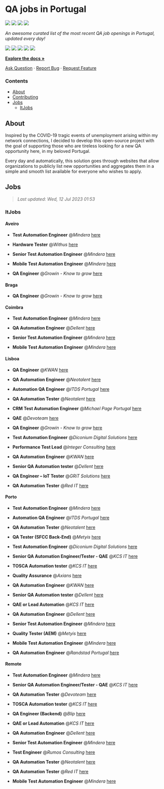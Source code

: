 QA jobs in Portugal
========================

![](https://img.shields.io/static/v1?label=%F0%9F%8C%9F&message=If%20Useful&color=BC4E99)
[![](https://img.shields.io/github/stars/sergiomartins8/qa-jobs-in-portugal)](https://github.com/sergiomartins8/qa-jobs-in-portugal/stargazers)
[![](https://img.shields.io/github/forks/sergiomartins8/qa-jobs-in-portugal)](https://github.com/sergiomartins8/qa-jobs-in-portugal/network/members)
[![](https://img.shields.io/badge/-sergiomartins8-blue?logo=Linkedin&logoColor=white)](https://www.linkedin.com/in/sergiomartins8/)

_An awesome curated list of the most recent QA job openings in Portugal, updated every day!_

[![](https://img.shields.io/github/v/release/sergiomartins8/qa-jobs-in-portugal)](https://github.com/sergiomartins8/qa-jobs-in-portugal/releases)
[![](https://github.com/sergiomartins8/qa-jobs-in-portugal/workflows/release/badge.svg)](https://github.com/sergiomartins8/qa-jobs-in-portugal/actions?query=workflow%3Arelease)
[![](https://img.shields.io/github/issues/sergiomartins8/qa-jobs-in-portugal)](https://github.com/sergiomartins8/qa-jobs-in-portugal/issues)
[![](https://img.shields.io/github/contributors/sergiomartins8/qa-jobs-in-portugal)](https://github.com/sergiomartins8/qa-jobs-in-portugal/graphs/contributors)
[![](https://img.shields.io/github/license/sergiomartins8/qa-jobs-in-portugal)](https://github.com/sergiomartins8/qa-jobs-in-portugal/blob/master/LICENSE)

**[Explore the docs »](https://github.com/sergiomartins8/qa-jobs-in-portugal/blob/master/docs/DOCUMENTATION.md)**

[Ask Question](https://github.com/sergiomartins8/qa-jobs-in-portugal/issues) 
·
[Report Bug](https://github.com/sergiomartins8/qa-jobs-in-portugal/issues)
·
[Request Feature](https://github.com/sergiomartins8/qa-jobs-in-portugal/issues)

### Contents
* [About](#about)
* [Contributing](https://github.com/sergiomartins8/qa-jobs-in-portugal/blob/master/docs/CONTRIBUTING.md)
* [Jobs](#jobs)
  * [ItJobs](#itjobs)

## About
Inspired by the COVID-19 tragic events of unemployment arising within my network connections, I decided to develop this open-source project with the goal of supporting those who are tireless looking for a new QA opportunity here, in my beloved Portugal.

Every day and automatically, this solution goes through websites that allow organizations to publicly list new opportunities and aggregates them in a simple and smooth list available for everyone who wishes to apply.

Jobs
---------

> _Last updated: Wed, 12 Jul 2023 01:53_

### ItJobs

#### Aveiro

- **Test Automation Engineer** @_Mindera_ [here](https://www.itjobs.pt/oferta/464102/test-automation-engineer)


- **Hardware Tester** @_Withus_ [here](https://www.itjobs.pt/oferta/464748/hardware-tester)


- **Senior Test Automation Engineer** @_Mindera_ [here](https://www.itjobs.pt/oferta/465020/senior-test-automation-engineer)


- **Mobile Test Automation Engineer** @_Mindera_ [here](https://www.itjobs.pt/oferta/465012/mobile-test-automation-engineer)


- **QA Engineer** @_Growin - Know to grow_ [here](https://www.itjobs.pt/oferta/465433/qa-engineer)

#### Braga

- **QA Engineer** @_Growin - Know to grow_ [here](https://www.itjobs.pt/oferta/465433/qa-engineer)

#### Coimbra

- **Test Automation Engineer** @_Mindera_ [here](https://www.itjobs.pt/oferta/464102/test-automation-engineer)


- **QA Automation Engineer** @_Dellent_ [here](https://www.itjobs.pt/oferta/463606/qa-automation-engineer)


- **Senior Test Automation Engineer** @_Mindera_ [here](https://www.itjobs.pt/oferta/465020/senior-test-automation-engineer)


- **Mobile Test Automation Engineer** @_Mindera_ [here](https://www.itjobs.pt/oferta/465012/mobile-test-automation-engineer)

#### Lisboa

- **QA Engineer** @_KWAN_ [here](https://www.itjobs.pt/oferta/463701/qa-engineer)


- **QA Automation Engineer** @_Neotalent_ [here](https://www.itjobs.pt/oferta/463898/qa-automation-engineer)


- **Automation QA Engineer** @_ITDS Portugal_ [here](https://www.itjobs.pt/oferta/464779/automation-qa-engineer)


- **QA Automation Tester** @_Neotalent_ [here](https://www.itjobs.pt/oferta/464281/qa-automation-tester)


- **CRM Test Automation Engineer** @_Michael Page Portugal_ [here](https://www.itjobs.pt/oferta/464243/crm-test-automation-engineer)


- **QAE** @_Devoteam_ [here](https://www.itjobs.pt/oferta/463923/qae)


- **QA Engineer** @_Growin - Know to grow_ [here](https://www.itjobs.pt/oferta/465433/qa-engineer)


- **Test Automation Engineer** @_Diconium Digital Solutions_ [here](https://www.itjobs.pt/oferta/463343/test-automation-engineer)


- **Performance Test Lead** @_Integer Consulting_ [here](https://www.itjobs.pt/oferta/463568/performance-test-lead)


- **QA Automation Engineer** @_KWAN_ [here](https://www.itjobs.pt/oferta/464702/qa-automation-engineer)


- **Senior QA Automation tester** @_Dellent_ [here](https://www.itjobs.pt/oferta/465161/senior-qa-automation-tester)


- **QA Engineer – IoT Tester** @_GRiT Solutions_ [here](https://www.itjobs.pt/oferta/465261/qa-engineer-iot-tester)


- **QA Automation Tester** @_Red IT_ [here](https://www.itjobs.pt/oferta/464578/qa-automation-tester-hybrid-lisbon)

#### Porto

- **Test Automation Engineer** @_Mindera_ [here](https://www.itjobs.pt/oferta/464102/test-automation-engineer)


- **Automation QA Engineer** @_ITDS Portugal_ [here](https://www.itjobs.pt/oferta/464779/automation-qa-engineer)


- **QA Automation Tester** @_Neotalent_ [here](https://www.itjobs.pt/oferta/464281/qa-automation-tester)


- **QA Tester (SFCC Back-End)** @_Metyis_ [here](https://www.itjobs.pt/oferta/465499/qa-tester-sfcc-back-end)


- **Test Automation Engineer** @_Diconium Digital Solutions_ [here](https://www.itjobs.pt/oferta/463343/test-automation-engineer)


- **Senior QA Automation Engineer/Tester - QAE** @_KCS IT_ [here](https://www.itjobs.pt/oferta/464226/senior-qa-automation-engineer-tester-qae)


- **TOSCA Automation tester** @_KCS IT_ [here](https://www.itjobs.pt/oferta/463739/tosca-automation-tester)


- **Quality Assurance** @_Axians_ [here](https://www.itjobs.pt/oferta/464877/quality-assurance)


- **QA Automation Engineer** @_KWAN_ [here](https://www.itjobs.pt/oferta/464702/qa-automation-engineer)


- **Senior QA Automation tester** @_Dellent_ [here](https://www.itjobs.pt/oferta/465161/senior-qa-automation-tester)


- **QAE or Lead Automation** @_KCS IT_ [here](https://www.itjobs.pt/oferta/463741/qae-or-lead-automation)


- **QA Automation Engineer** @_Dellent_ [here](https://www.itjobs.pt/oferta/463606/qa-automation-engineer)


- **Senior Test Automation Engineer** @_Mindera_ [here](https://www.itjobs.pt/oferta/465020/senior-test-automation-engineer)


- **Quality Tester (AEM)** @_Metyis_ [here](https://www.itjobs.pt/oferta/463636/quality-tester-aem)


- **Mobile Test Automation Engineer** @_Mindera_ [here](https://www.itjobs.pt/oferta/465012/mobile-test-automation-engineer)


- **QA Automation Engineer** @_Randstad Portugal_ [here](https://www.itjobs.pt/oferta/465123/qa-automation-engineer)

#### Remote

- **Test Automation Engineer** @_Mindera_ [here](https://www.itjobs.pt/oferta/464102/test-automation-engineer)


- **Senior QA Automation Engineer/Tester - QAE** @_KCS IT_ [here](https://www.itjobs.pt/oferta/464226/senior-qa-automation-engineer-tester-qae)


- **QA Automation Tester** @_Devoteam_ [here](https://www.itjobs.pt/oferta/462966/qa-automation-tester)


- **TOSCA Automation tester** @_KCS IT_ [here](https://www.itjobs.pt/oferta/463739/tosca-automation-tester)


- **QA Engineer (Backend)** @_Blip_ [here](https://www.itjobs.pt/oferta/464741/qa-engineer-backend)


- **QAE or Lead Automation** @_KCS IT_ [here](https://www.itjobs.pt/oferta/463741/qae-or-lead-automation)


- **QA Automation Engineer** @_Dellent_ [here](https://www.itjobs.pt/oferta/463606/qa-automation-engineer)


- **Senior Test Automation Engineer** @_Mindera_ [here](https://www.itjobs.pt/oferta/465020/senior-test-automation-engineer)


- **Test Engineer** @_Rumos Consulting_ [here](https://www.itjobs.pt/oferta/465585/test-engineer)


- **QA Automation Tester** @_Neotalent_ [here](https://www.itjobs.pt/oferta/464281/qa-automation-tester)


- **QA Automation Tester** @_Red IT_ [here](https://www.itjobs.pt/oferta/464578/qa-automation-tester-hybrid-lisbon)


- **Mobile Test Automation Engineer** @_Mindera_ [here](https://www.itjobs.pt/oferta/465012/mobile-test-automation-engineer)

